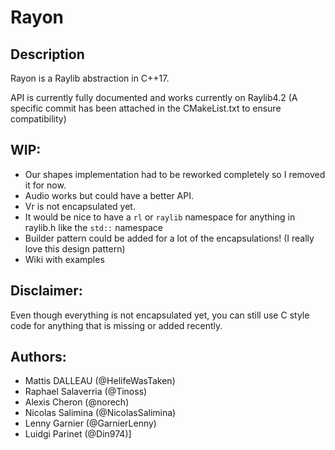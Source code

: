 # Rayon

## Description

Rayon is a Raylib abstraction in C++17.

API is currently fully documented and works currently on Raylib4.2 (A specific commit has been attached in the CMakeList.txt to ensure compatibility)

## WIP:

- Our shapes implementation had to be reworked completely so I removed it for now.
- Audio works but could have a better API.
- Vr is not encapsulated yet.
- It would be nice to have a `rl` or `raylib` namespace for anything in raylib.h like the `std::` namespace
- Builder pattern could be added for a lot of the encapsulations! (I really love this design pattern)
- Wiki with examples

## Disclaimer:

Even though everything is not encapsulated yet, you can still use C style code for anything that is missing or added recently.

## Authors:

- Mattis DALLEAU (@HelifeWasTaken)
- Raphael Salaverria (@Tinoss)
- Alexis Cheron (@norech)
- Nicolas Salimina (@NicolasSalimina)
- Lenny Garnier (@GarnierLenny)
- Luidgi Parinet (@Din974)]
